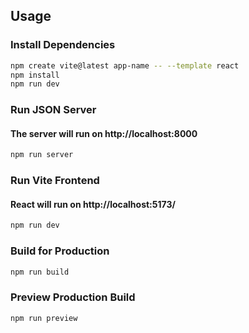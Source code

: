 ## Usage

### Install Dependencies

```sh
npm create vite@latest app-name -- --template react
npm install
npm run dev
```

### Run JSON Server
#### The server will run on http://localhost:8000

```sh
npm run server
```

### Run Vite Frontend
#### React will run on http://localhost:5173/

```sh
npm run dev
```

### Build for Production

```sh
npm run build
```

### Preview Production Build

```sh
npm run preview
```
